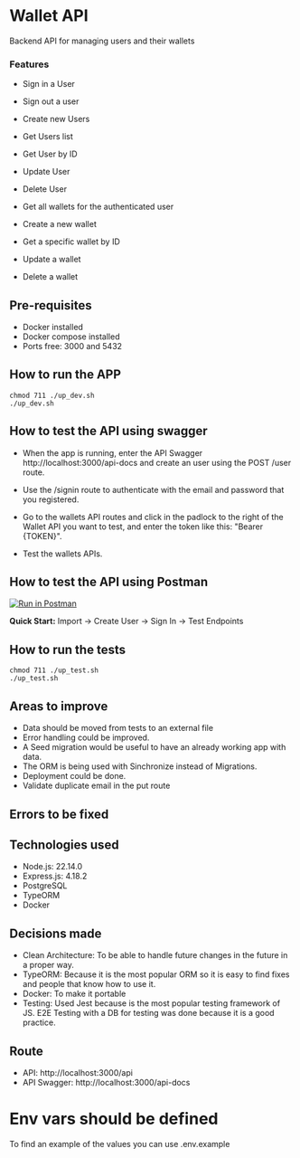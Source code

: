 # Wallet API

Backend API for managing users and their wallets

### Features

- Sign in a User
- Sign out a user

- Create new Users
- Get Users list
- Get User by ID
- Update User
- Delete User

- Get all wallets for the authenticated user
- Create a new wallet
- Get a specific wallet by ID
- Update a wallet
- Delete a wallet

## Pre-requisites
- Docker installed
- Docker compose installed
- Ports free: 3000 and 5432

## How to run the APP

```
chmod 711 ./up_dev.sh
./up_dev.sh
```

## How to test the API using swagger

- When the app is running, enter the API Swagger http://localhost:3000/api-docs and create an user using the POST /user route.

- Use the /signin route to authenticate with the email and password that you registered.

- Go to the wallets API routes and click in the padlock to the right of the Wallet API you want to test, and enter the token like this: "Bearer {TOKEN}".

- Test the wallets APIs.

## How to test the API using Postman

[![Run in Postman](https://run.pstmn.io/button.svg)](./docs/postman-collection.json)

**Quick Start:** Import → Create User → Sign In → Test Endpoints

## How to run the tests

```
chmod 711 ./up_test.sh
./up_test.sh
```

## Areas to improve

- Data should be moved from tests to an external file
- Error handling could be improved.
- A Seed migration would be useful to have an already working app with data.
- The ORM is being used with Sinchronize instead of Migrations.
- Deployment could be done.
- Validate duplicate email in the put route

## Errors to be fixed

## Technologies used

- Node.js: 22.14.0
- Express.js: 4.18.2
- PostgreSQL
- TypeORM
- Docker

## Decisions made

- Clean Architecture: To be able to handle future changes in the future in a proper way.
- TypeORM: Because it is the most popular ORM so it is easy to find fixes and people that know how to use it.
- Docker: To make it portable
- Testing: Used Jest because is the most popular testing framework of JS. E2E Testing with a DB for testing was done because it is a good practice.

## Route

- API: http://localhost:3000/api
- API Swagger: http://localhost:3000/api-docs

# Env vars should be defined

To find an example of the values you can use .env.example